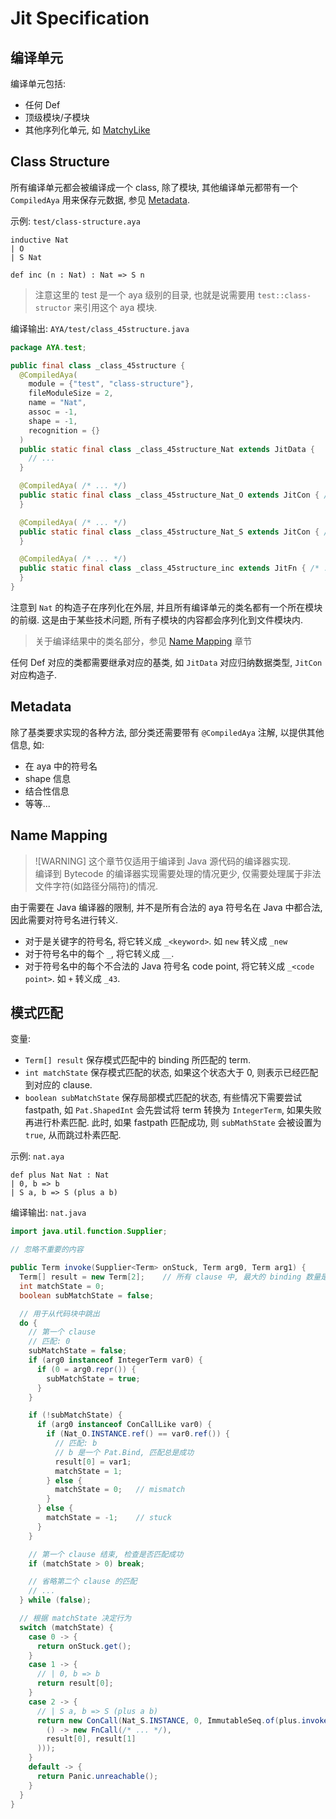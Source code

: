 # Jit Specification

## 编译单元

编译单元包括:
* 任何 Def
* 顶级模块/子模块
* 其他序列化单元, 如 [MatchyLike](../syntax/src/main/java/org/aya/syntax/core/def/MatchyLike.java)

## Class Structure

所有编译单元都会被编译成一个 class, 除了模块, 其他编译单元都带有一个 `CompiledAya` 用来保存元数据,
参见 [Metadata](#metadata).

示例: `test/class-structure.aya`

```aya
inductive Nat
| O
| S Nat

def inc (n : Nat) : Nat => S n 
```

> 注意这里的 test 是一个 aya 级别的目录, 也就是说需要用 `test::class-structor` 来引用这个 aya 模块.

编译输出: `AYA/test/class_45structure.java`

```java
package AYA.test;

public final class _class_45structure {
  @CompiledAya(
    module = {"test", "class-structure"},
    fileModuleSize = 2,
    name = "Nat",
    assoc = -1,
    shape = -1,
    recognition = {}
  )
  public static final class _class_45structure_Nat extends JitData {
    // ...
  }

  @CompiledAya( /* ... */)
  public static final class _class_45structure_Nat_O extends JitCon { /* ... */
  }

  @CompiledAya( /* ... */)
  public static final class _class_45structure_Nat_S extends JitCon { /* ... */
  }

  @CompiledAya( /* ... */)
  public static final class _class_45structure_inc extends JitFn { /* ... */
  }
}
```

注意到 `Nat` 的构造子在序列化在外层, 并且所有编译单元的类名都有一个所在模块的前缀.
这是由于某些技术问题, 所有子模块的内容都会序列化到文件模块内.

> 关于编译结果中的类名部分，参见 [Name Mapping](#name-mapping) 章节

任何 Def 对应的类都需要继承对应的基类, 如 `JitData` 对应归纳数据类型, `JitCon` 对应构造子.

## Metadata

除了基类要求实现的各种方法, 部分类还需要带有 `@CompiledAya` 注解, 以提供其他信息, 如:

* 在 aya 中的符号名
* shape 信息
* 结合性信息
* 等等...

## Name Mapping

> ![WARNING]
> 这个章节仅适用于编译到 Java 源代码的编译器实现.  
> 编译到 Bytecode 的编译器实现需要处理的情况更少, 仅需要处理属于非法文件字符(如路径分隔符)的情况.

由于需要在 Java 编译器的限制, 并不是所有合法的 aya 符号名在 Java 中都合法, 因此需要对符号名进行转义.

* 对于是关键字的符号名, 将它转义成 `_<keyword>`. 如 `new` 转义成 `_new`
* 对于符号名中的每个 `_`, 将它转义成 `__`.
* 对于符号名中的每个不合法的 Java 符号名 code point, 将它转义成 `_<code point>`. 如 `+` 转义成 `_43`.

## 模式匹配

变量:

* `Term[] result` 保存模式匹配中的 binding 所匹配的 term.
* `int matchState` 保存模式匹配的状态, 如果这个状态大于 0, 则表示已经匹配到对应的 clause.
* `boolean subMatchState` 保存局部模式匹配的状态, 有些情况下需要尝试 fastpath, 如 `Pat.ShapedInt` 会先尝试将 term 转换为
  `IntegerTerm`,
  如果失败再进行朴素匹配. 此时, 如果 fastpath 匹配成功, 则 `subMathState` 会被设置为 `true`, 从而跳过朴素匹配.

示例: `nat.aya`

```aya
def plus Nat Nat : Nat
| 0, b => b
| S a, b => S (plus a b)
```

编译输出: `nat.java`

```java
import java.util.function.Supplier;

// 忽略不重要的内容

public Term invoke(Supplier<Term> onStuck, Term arg0, Term arg1) {
  Term[] result = new Term[2];    // 所有 clause 中, 最大的 binding 数量是 2
  int matchState = 0;
  boolean subMatchState = false;

  // 用于从代码块中跳出
  do {
    // 第一个 clause
    // 匹配: 0
    subMatchState = false;
    if (arg0 instanceof IntegerTerm var0) {
      if (0 = arg0.repr()) {
        subMatchState = true;
      }
    }

    if (!subMatchState) {
      if (arg0 instanceof ConCallLike var0) {
        if (Nat_O.INSTANCE.ref() == var0.ref()) {
          // 匹配: b
          // b 是一个 Pat.Bind, 匹配总是成功
          result[0] = var1;
          matchState = 1;
        } else {
          matchState = 0;   // mismatch
        }
      } else {
        matchState = -1;    // stuck
      }
    }

    // 第一个 clause 结束, 检查是否匹配成功
    if (matchState > 0) break;

    // 省略第二个 clause 的匹配
    // ...
  } while (false);

  // 根据 matchState 决定行为
  switch (matchState) {
    case 0 -> {
      return onStuck.get();
    }
    case 1 -> {
      // | 0, b => b
      return result[0];
    }
    case 2 -> {
      // | S a, b => S (plus a b)
      return new ConCall(Nat_S.INSTANCE, 0, ImmutableSeq.of(plus.invoke(
        () -> new FnCall(/* ... */),
        result[0], result[1]
      )));
    }
    default -> {
      return Panic.unreachable();
    }
  }
}
```

